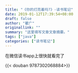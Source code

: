 ```yaml
---
title: "《你的灯亮着吗?》-读书笔记"
date: 2019-01-12T17:39:54+08:00
draft: false
author: "瞿广"
originallink: ""
summary: "这里填写文章文章摘要。"
tags: ["java"]
categories: ["读书笔记"]
---
```



在微信读书app上很快就看完了



{{< douban 9787302068884>}}


